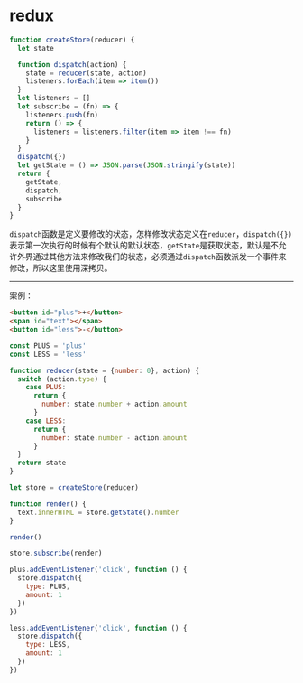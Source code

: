 # redux

```js
function createStore(reducer) {
  let state

  function dispatch(action) {
    state = reducer(state, action)
    listeners.forEach(item => item())
  }
  let listeners = []
  let subscribe = (fn) => {
    listeners.push(fn)
    return () => {
      listeners = listeners.filter(item => item !== fn)
    }
  }
  dispatch({})
  let getState = () => JSON.parse(JSON.stringify(state))
  return {
    getState,
    dispatch,
    subscribe
  }
}
```

`dispatch`函数是定义要修改的状态，怎样修改状态定义在`reducer`，`dispatch({})`表示第一次执行的时候有个默认的默认状态，`getState`是获取状态，默认是不允许外界通过其他方法来修改我们的状态，必须通过`dispatch`函数派发一个事件来修改，所以这里使用深拷贝。

----------------------------------------------------
案例：
```html
<button id="plus">+</button>
<span id="text"></span>
<button id="less">-</button>
```

```js
const PLUS = 'plus'
const LESS = 'less'

function reducer(state = {number: 0}, action) {
  switch (action.type) {
    case PLUS:
      return {
        number: state.number + action.amount
      }
    case LESS:
      return {
        number: state.number - action.amount
      }
  }
  return state
}

let store = createStore(reducer)

function render() {
  text.innerHTML = store.getState().number
}

render()

store.subscribe(render)

plus.addEventListener('click', function () {
  store.dispatch({
    type: PLUS,
    amount: 1
  })
})

less.addEventListener('click', function () {
  store.dispatch({
    type: LESS,
    amount: 1
  })
})
```
